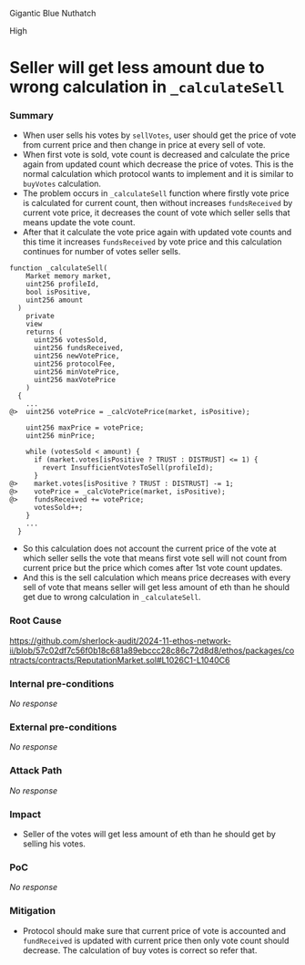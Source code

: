Gigantic Blue Nuthatch

High

# Seller will get less amount due to wrong calculation in `_calculateSell`

### Summary

- When user sells his votes by `sellVotes`, user should get the price of vote from current price and then change in price at every sell of vote.
- When first vote is sold, vote count is decreased and calculate the price again from updated count which decrease the price of votes. This is the normal calculation which protocol wants to implement and it is similar to `buyVotes` calculation.
- The problem occurs in `_calculateSell` function where firstly vote price is calculated for current count, then without increases `fundsReceived`  by current vote price, it decreases the count of vote which seller sells that means update the vote count.
- After that it calculate the vote price again with updated vote counts and this time it increases `fundsReceived` by vote price and this calculation continues for number of votes seller sells.

```solidity
function _calculateSell(
    Market memory market,
    uint256 profileId,
    bool isPositive,
    uint256 amount
  )
    private
    view
    returns (
      uint256 votesSold,
      uint256 fundsReceived,
      uint256 newVotePrice,
      uint256 protocolFee,
      uint256 minVotePrice,
      uint256 maxVotePrice
    )
  {
    ...
@>  uint256 votePrice = _calcVotePrice(market, isPositive);

    uint256 maxPrice = votePrice;
    uint256 minPrice;

    while (votesSold < amount) {
      if (market.votes[isPositive ? TRUST : DISTRUST] <= 1) {
        revert InsufficientVotesToSell(profileId);
      }
@>    market.votes[isPositive ? TRUST : DISTRUST] -= 1;
@>    votePrice = _calcVotePrice(market, isPositive);
@>    fundsReceived += votePrice;
      votesSold++;
    }
    ...
  }
```
- So this calculation does not account the current price of the vote at which seller sells the vote that means first vote sell will not count from current price but the price which comes after 1st vote count updates.
- And this is the sell calculation which means price decreases with every sell of vote that means seller will get less amount of eth than he should get due to wrong calculation in `_calculateSell`.

### Root Cause

https://github.com/sherlock-audit/2024-11-ethos-network-ii/blob/57c02df7c56f0b18c681a89ebccc28c86c72d8d8/ethos/packages/contracts/contracts/ReputationMarket.sol#L1026C1-L1040C6

### Internal pre-conditions

_No response_

### External pre-conditions

_No response_

### Attack Path

_No response_

### Impact

- Seller of the votes will get less amount of eth than he should get by selling his votes.

### PoC

_No response_

### Mitigation

- Protocol should make sure that current price of vote is accounted and `fundReceived` is updated with current price then only vote count should decrease. The calculation of buy votes is correct so refer that. 
